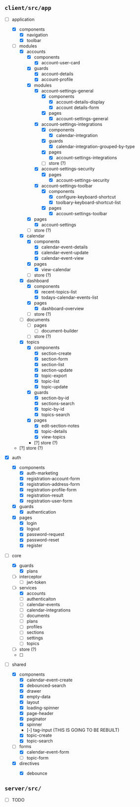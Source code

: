 ## `client/src/app`

- [ ] application
  - [x] components
    - [x] navigation
    - [x] toolbar
  - [ ] modules
    - [x] accounts
      - [x] components
        - [x] account-user-card
      - [x] guards
        - [x] account-details
        - [x] account-profile
      - [x] modules
        - [x] account-settings-general
          - [x] components
            - [x] account-details-display
            - [x] account details-form
          - [x] pages
            - [x] account-settings-general        
        - [x] account-settings-integrations
          - [x] components
            - [x] calendar-integration
          - [x] guards
            - [x] calendar-integration-grouped-by-type
          - [x] pages
            - [x] account-settings-integrations
          - [ ] store (?)
        - [x] account-settings-security
          - [x] pages
            - [x] account-settings-security
        - [x] account-settings-toolbar
          - [x] components
            - [x] configure-keyboard-shortcut
            - [x] toolbary-keyboard-shortcut-list
          - [x] pages
            - [x] account-settings-toolbar
      - [x] pages
        - [x] account-settings
      - [ ] store (?)
    - [x] calendar
      - [x] components
        - [x] calendar-event-details
        - [x] calendar-event-update
        - [x] calendar-event-view
      - [x] pages
        - [x] view-calendar
      - [ ] store (?)
    - [x] dashboard
      - [x] components
        - [x] recent-topics-list
        - [x] todays-calendar-events-list
      - [x] pages
        - [x] dashboard-overview
      - [ ] store (?)
    - [ ] documents
      - [ ] pages
        - [ ] document-builder
      - [ ] store (?)
    - [x] topics
      - [x] components
        - [x] section-create
        - [x] section-form
        - [x] section-list
        - [x] section-update
        - [x] topic-export
        - [x] topic-list
        - [x] topic-update
      - [x] guards
        - [x] section-by-id
        - [x] sections-search
        - [x] topic-by-id
        - [x] topics-search
      - [x] pages
        - [x] edit-section-notes
        - [x] topic-details
        - [x] view-topics
      - [?] store (?)
  - [?] store (?)

- [x] auth
  - [x] components
    - [x] auth-marketing
    - [x] registration-account-form
    - [x] registration-address-form
    - [x] registration-profile-form
    - [x] registration-result
    - [x] registration-user-form
  - [x] guards
    - [x] authentication
  - [x] pages
    - [x] login
    - [x] logout
    - [x] password-request
    - [x] password-reset
    - [x] register

- [ ] core
  - [x] guards
    - [x] plans
  - [ ] interceptor
    - [ ] jwt-token
  - [ ] services
    - [x] accounts
    - [ ] authenticaiton
    - [ ] calendar-events
    - [ ] calendar-integrations
    - [ ] documents
    - [ ] plans
    - [ ] profiles
    - [ ] sections
    - [ ] settings
    - [ ] topics
  - [ ] store (?)
  - [ ] 

- [ ] shared
  - [x] components
    - [x] calendar-event-create
    - [x] debounced-search
    - [x] drawer
    - [x] empty-data
    - [x] layout
    - [x] loading-spinner
    - [x] page-header
    - [x] paginator
    - [x] spinner
    - [-] tag-input (THIS IS GOING TO BE REBUILT)
    - [x] topic-create
    - [x] topic-search
  - [ ] forms
    - [x] calendar-event-form
    - [ ] topic-form
  - [x] directives
    - [x] debounce


## `server/src/`
- [ ] TODO

